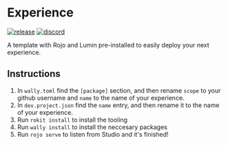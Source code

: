 # Experience

[![release](https://img.shields.io/github/v/release/luminlabsdev/experience-template)](https://github.com/luminlabsdev/framework/releases/latest)
[![discord](https://img.shields.io/discord/1105688855375511642?logo=discord&logoColor=white&label=discord&color=4d3dff)](https://luminlabsdev.github.io/link/discord)

A template with Rojo and Lumin pre-installed to easily deploy your next experience.

## Instructions

1. In `wally.toml` find the `[package]` section, and then rename `scope` to your github username and `name` to the name of your experience.
2. In `dev.project.json` find the `name` entry, and then rename it to the name of your experience.
3. Run `rokit install` to install the tooling
4. Run `wally install` to install the neccesary packages
5. Run `rojo serve` to listen from Studio and it's finished!
